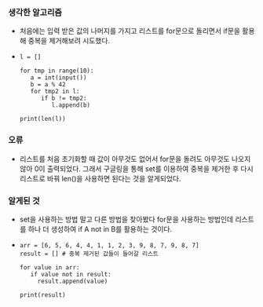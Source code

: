 ### 생각한 알고리즘
 - 처음에는 입력 받은 값의 나머지를 가지고 리스트를 for문으로 돌리면서 if문을 활용해 중복을 제거해보려 시도했다.
 -     l = []

       for tmp in range(10):
          a = int(input())
          b = a % 42
          for tmp2 in l:
             if b != tmp2:
                l.append(b)
            
       print(len(l))

### 오류
   -  리스트를 처음 초기화할 때 값이 아무것도 없어서 for문을 돌려도 아무것도 나오지 않아 0이 출력되었다.
      그래서 구글링을 통해 set를 이용하여 중복을 제거한 후 다시 리스트로 바꿔 len()을 사용하면 된다는 것을 알게되었다.

### 알게된 것
   - set을 사용하는 방법 말고 다른 방법을 찾아봤다
     for문을 사용하는 방법인데 리스트를 하나 더 생성하여 if A not in B를 활용하는 것이다.
   -     arr = [6, 5, 6, 4, 4, 1, 1, 2, 3, 9, 8, 7, 9, 8, 7]
         result = [] # 중복 제거된 값들이 들어갈 리스트

         for value in arr:
            if value not in result:
              result.append(value)

         print(result)

     
